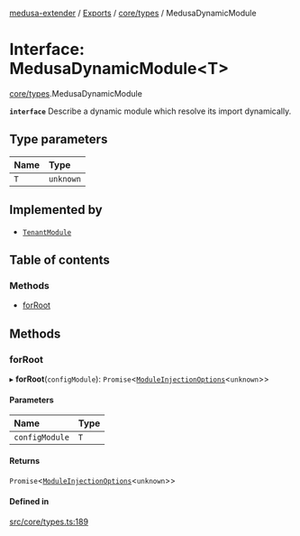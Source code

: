 [medusa-extender](../README.md) / [Exports](../modules.md) / [core/types](../modules/core_types.md) / MedusaDynamicModule

# Interface: MedusaDynamicModule<T\>

[core/types](../modules/core_types.md).MedusaDynamicModule

**`interface`**
Describe a dynamic module which resolve its import dynamically.

## Type parameters

| Name | Type |
| :------ | :------ |
| `T` | `unknown` |

## Implemented by

- [`TenantModule`](../classes/modules_multi_tenancy_tenant_module.TenantModule.md)

## Table of contents

### Methods

- [forRoot](core_types.MedusaDynamicModule.md#forroot)

## Methods

### forRoot

▸ **forRoot**(`configModule`): `Promise`<[`ModuleInjectionOptions`](../modules/core_types.md#moduleinjectionoptions)<`unknown`\>\>

#### Parameters

| Name | Type |
| :------ | :------ |
| `configModule` | `T` |

#### Returns

`Promise`<[`ModuleInjectionOptions`](../modules/core_types.md#moduleinjectionoptions)<`unknown`\>\>

#### Defined in

[src/core/types.ts:189](https://github.com/adrien2p/medusa-extender/blob/f27eb84/src/core/types.ts#L189)
